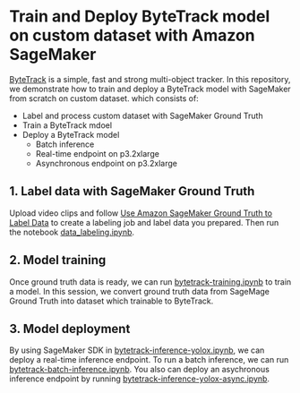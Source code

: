 # Train and Deploy ByteTrack model on custom dataset with Amazon SageMaker

[ByteTrack](https://github.com/ifzhang/ByteTrack) is a simple, fast and strong multi-object tracker. In this repository, we demonstrate how to train and deploy a ByteTrack model with SageMaker from scratch on custom dataset. which consists of:
- Label and process custom dataset with SageMaker Ground Truth
- Train a ByteTrack mdoel
- Deploy a ByteTrack model
    - Batch inference
    - Real-time endpoint on p3.2xlarge
    - Asynchronous endpoint on p3.2xlarge

## 1. Label data with SageMaker Ground Truth
Upload video clips and follow [Use Amazon SageMaker Ground Truth to Label Data](https://docs.aws.amazon.com/sagemaker/latest/dg/sms-getting-started.html) to create a labeling job and label data you prepared. Then run the notebook [data_labeling.ipynb](./data_labeling.ipynb).

## 2. Model training
Once ground truth data is ready, we can run [bytetrack-training.ipynb](bytetrack-training.ipynb) to train a model. In this session, we convert ground truth data from SageMage Ground Truth into dataset which trainable to ByteTrack.

## 3. Model deployment
By using SageMaker SDK in [bytetrack-inference-yolox.ipynb](bytetrack-inference-yolox.ipynb), we can deploy a real-time inference endpoint. To run a batch inference, we can run [bytetrack-batch-inference.ipynb](bytetrack-batch-inference.ipynb). You also can deploy an asychronous inference endpoint by running [bytetrack-inference-yolox-async.ipynb](bytetrack-inference-yolox-async.ipynb).